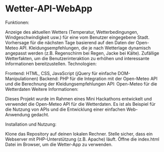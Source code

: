 # Wetter-API-WebApp

Funktionen:

Anzeige des aktuellen Wetters (Temperatur, Wetterbedingungen, Windgeschwindigkeit usw.) für eine vom Benutzer eingegebene Stadt.
Vorhersage für die nächsten Tage basierend auf den Daten der Open-Meteo API.
Kleidungsempfehlungen, die je nach Wetterlage dynamisch angepasst werden (z.B. Regenschirm bei Regen, Jacke bei Kälte).
Zufällige Wetterfakten, um die Benutzerinteraktion zu erhöhen und interessante Informationen bereitzustellen.
Technologien:

Frontend: HTML, CSS, JavaScript (jQuery für einfache DOM-Manipulationen)
Backend: PHP für die Integration mit der Open-Meteo API und die Berechnung der Kleidungsempfehlungen
API: Open-Meteo für die Wetterdaten
Weitere Informationen:

Dieses Projekt wurde im Rahmen eines Mini Hackathons entwickelt und verwendet die Open-Meteo API für die Wetterdaten. Es ist als Beispiel für die Nutzung von APIs und die Entwicklung einer einfachen Web-Anwendung gedacht.

Installation und Nutzung:

Klone das Repository auf deinen lokalen Rechner.
Stelle sicher, dass ein Webserver mit PHP-Unterstützung (z.B. Apache) läuft.
Öffne die index.html Datei im Browser, um die Wetter-App zu verwenden.
